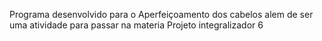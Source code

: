 Programa desenvolvido para o Aperfeiçoamento dos cabelos alem de ser uma atividade para passar na materia Projeto integralizador 6 
